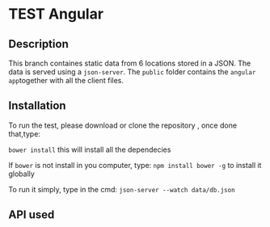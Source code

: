 # TEST Angular
## Description
This branch containes static data from 6 locations stored in a JSON. The data is served using a `json-server`. The `public` folder contains the `angular app`together with all the client files.

## Installation
To run the test, please download or clone the repository , once done that,type:

`bower install`
this will install all the dependecies

If `bower` is not install in you computer, type:
`npm install bower -g`
to install it globally

To run it simply, type in the cmd:
`json-server --watch data/db.json`

## API used


